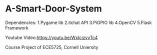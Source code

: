 # A-Smart-Door-System

Dependencies: 
1.Pygame lib
2.itchat API
3.PiGPIO lib
4.OpenCV
5.Flask Framework

Youtube Video:https://youtu.be/WxIcizvvTc4

Course Project of ECE5725, Cornell Uniersity
